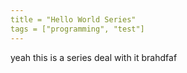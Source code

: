 ```yaml
---
title = "Hello World Series"
tags = ["programming", "test"]
---
```


yeah this is a series
deal with it
brahdfaf 